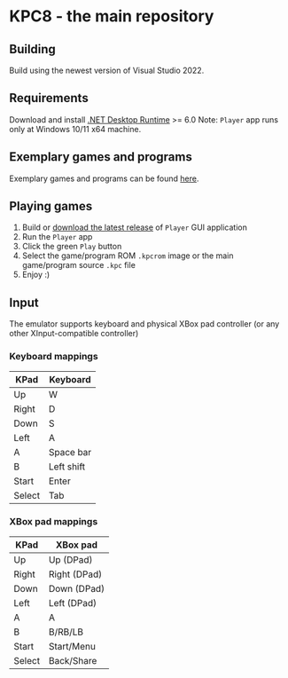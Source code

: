 # KPC8 - the main repository

## Building
Build using the newest version of Visual Studio 2022.

## Requirements
Download and install [.NET Desktop Runtime](https://dotnet.microsoft.com/en-us/download/dotnet/6.0) >= 6.0
Note: `Player` app runs only at Windows 10/11 x64 machine.

## Exemplary games and programs
Exemplary games and programs can be found [here](https://github.com/KlivenPL/KPC8-exemplary-games).

## Playing games
1. Build or [download the latest release](https://github.com/KlivenPL/KPC8/releases) of `Player` GUI application
1. Run the `Player` app
1. Click the green `Play` button
1. Select the game/program ROM `.kpcrom` image or the main game/program source `.kpc` file
1. Enjoy :)

## Input
The emulator supports keyboard and physical XBox pad controller (or any other XInput-compatible controller)

### Keyboard mappings
| **KPad**   | **Keyboard**   |
|--------|------------|
| Up     | W          |
| Right  | D          |
| Down   | S          |
| Left   | A          |
| A      | Space bar  |
| B      | Left shift |
| Start  | Enter      |
| Select | Tab        |

### XBox pad mappings
| **KPad**   | **XBox pad**   |
|--------|------------|
| Up     | Up (DPad)    |
| Right  | Right (DPad) |
| Down   | Down (DPad)  |
| Left   | Left (DPad)  |
| A      | A            |
| B      | B/RB/LB      |
| Start  | Start/Menu   |
| Select | Back/Share   |
